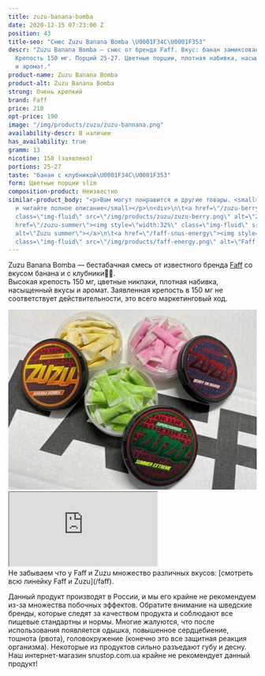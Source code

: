 ```yaml
---
title: zuzu-banana-bomba
date: 2020-12-15 07:23:00 Z
position: 43
title-seo: "Снюс Zuzu Banana Bomba \U0001F34C\U0001F353"
descr: "Zuzu Banana Bomba — снюс от бренда Faff. Вкус: банан замиксованный с клубникой\U0001F34C\U0001F353.
  Крепость 150 мг. Порций 25-27. Цветные порции, плотная набивка, насыщенные вкусы
  и аромат."
product-name: Zuzu Banana Bomba
product-alt: Zuzu Banana Bomba
strong: Очень крепкий
brand: Faff
price: 210
opt-price: 190
image: "/img/products/zuzu/zuzu-bannana.png"
availability-descr: В наличии
has_availability: true
gramm: 13
nicotine: 150 (заявлено)
portions: 25-27
taste: "банан с клубникой\U0001F34C\U0001F353"
form: Цветные порции slim
composition-product: Неизвестно
similar-product_body: "<p>Вам могут понравится и другие товары. <small>Жмите на картинки
  и читайте полное описание</small></p>\n<div>\n\t<a href=\"/zuzu-berry\"><img style=\"width:32%\"
  class=\"img-fluid\" src=\"/img/products/zuzu/zuzu-berry.png\" alt=\"Zuzu berry\"></a>\n\t<a
  href=\"/zuzu-summer\"><img style=\"width:32%\" class=\"img-fluid\" src=\"/img/products/zuzu/zuzu-summer.png\"
  alt=\"Zuzu summer\"></a>\n\t<a href=\"/faff-snus-energy\"><img style=\"width:32%\"
  class=\"img-fluid\" src=\"/img/products/faff-energy.png\" alt=\"Faff Energy снюс\"></a>\n</div>"
---
```


Zuzu Banana Bomba — бестабачная смесь от известного бренда [Faff](/faff) со вкусом банана и с клубники🍌🍓.<br>
Высокая крепость 150 мг, цветные никпаки, плотная набивка, насыщенный вкусы и аромат.
Заявленная крепость в 150 мг не соответствует действительности, это всего маркетинговый ход.
<div class="popup-gallery d-flex mb-3">
	<a href="/img/products/zuzu/zuzu-open.jpg" title="Снюс Zuzu цветные порции"><img class="img-fluid" src="/img/products/zuzu/zuzu-open.jpg" alt="Снюс Zuzu цветные порции"></a>
</div>
<div class="embed-responsive embed-responsive-16by9 mb-3">
  <iframe class="embed-responsive-item" src="https://www.youtube.com/embed/NTXkb_qVFpU" allowfullscreen></iframe>
</div>
Не забываем что у Faff и Zuzu множество различных вкусов: [смотреть всю линейку Faff и Zuzu](/faff).

Данный продукт производят в России, и мы его крайне не рекомендуем из-за множества побочных эффектов. Обратите внимание на шведские бренды, которые следят за качеством продукта и соблюдают все пищевые стандартны и нормы. Многие жалуются, что после использования появляется одышка, повышенное сердцебиение, тошнота (рвота), головокружение (конечно это все защитная реакция организма). Некоторые из продуктов сильно разъедают губу и десну. Наш интернет-магазин snustop.com.ua крайне не рекомендует данный продукт!